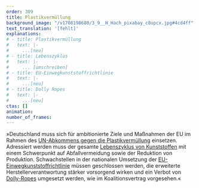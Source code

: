 ```yaml
---
order: 309
title: Plastikvermüllung
background_image: "/v1708198680/3_9__H_Hach_pixabay_c8upcx.jpg#4cd4ff"
text_translation: '[fehlt]'
explanations:
# - title: Plastikvermüllung
#   text: |-
#     ...[neu]
# - title: Lebenszyklus
#   text: |-
#     ... [umschreiben]
# - title: EU-Einwegkunststoffrichtlinie
#   text: |-
#     ...[neu]
# - title: Dolly Ropes
#   text: |-
#     ...[neu]
ctas: []
animation:
number_of_frames:
---
```

»Deutschland muss sich für ambitionierte Ziele und Maßnahmen der EU im Rahmen des [UN-Abkommens gegen die Plastikvermüllung](# "Plastikvermüllung") einsetzen. Adressiert werden muss der gesamte [Lebenszyklus von Kunststoffen](# "Lebenszyklus") mit einem Schwerpunkt auf Abfallvermeidung sowie der Reduktion von Produktion. Schwachstellen in der nationalen Umsetzung der [EU-Einwegkunststoffrichtlinie](# "EU-Einwegkunststoffrichtlinie") müssen geschlossen werden, die erweiterte Herstellerverantwortung stärker vorsorgend wirken und ein Verbot von [Dolly-Ropes](# "Dolly Ropes") umgesetzt werden, wie im Koalitionsvertrag vorgesehen.«
